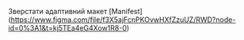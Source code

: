 Зверстати адаптивний макет [Manifest] (https://www.figma.com/file/f3X5ajFcnPKOvwHXfZzuUZ/RWD?node-id=0%3A1&t=kj5TEa4eG4Xow1R8-0)
